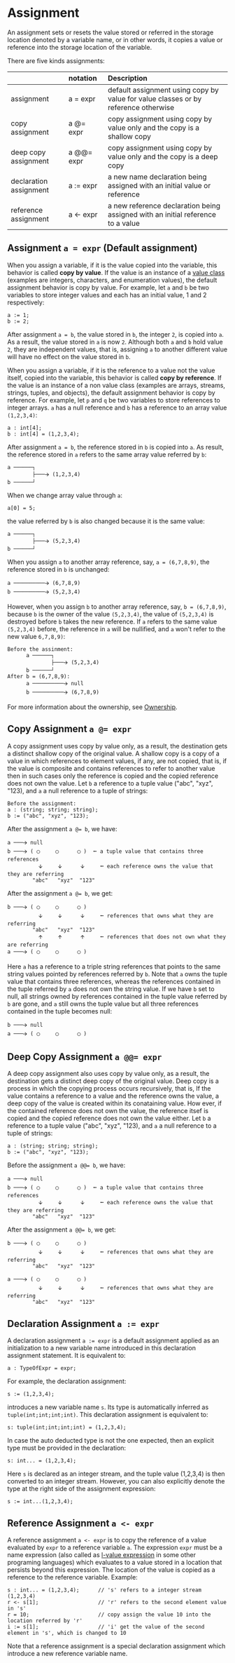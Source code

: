 # Assignment

An assignment sets or resets the value stored or referred in the storage location denoted by a variable name, or in other words, it copies a value or reference into the storage location of the variable.

There are five kinds assignments:

|                        | notation    | Description                                                                        |
|:---------------------- |:----------- |:---------------------------------------------------------------------------------- |
| assignment             | a = expr    | default assignment using copy by value for value classes or by reference otherwise |
| copy assignment        | a @= expr   | copy assignment using copy by value only and the copy is a shallow copy            |
| deep copy assignment   | a @@= expr  | copy assignment using copy by value only and the copy is a deep copy               |
| declaration assignment | a := expr   | a new name declaration being assigned with an initial value or reference           |
| reference assignment   | a <- expr   | a new reference declaration being assigned with an initial reference to a value    |

## Assignment `a = expr` (Default assignment)

When you assign a variable, if it is the value copied into the variable, this behavior is called **copy by value**. If the value is an instance of a [value class](ValueClass.md) (examples are integers, characters, and enumeration values), the default assignment behavior is copy by value. For example, let `a` and `b` be two variables to store integer values and each has an initial value, 1 and 2 respectively:
```altro
a := 1; 
b := 2;
```
After assignment `a = b`, the value stored in `b`, the integer `2`, is copied into `a`. As a result, the value stored in `a` is now `2`. Although both `a` and `b` hold value `2`, they are independent values, that is, assigning `a` to another different value will have no effect on the value stored in `b`.

When you assign a variable, if it is the reference to a value not the value itself, copied into the variable, this behavior is called **copy by reference**. If the value is an instance of a non value class (examples are arrays, streams, strings, tuples, and objects), the default assignment behavior is copy by reference. For example, let `p` and `q` be two variables to store references to integer arrays. `a` has a null reference and `b` has a reference to an array value `(1,2,3,4)`:
```altro
a : int[4]; 
b : int[4] = (1,2,3,4);
```
After assignment `a = b`, the reference stored in `b` is copied into `a`. As result, the reference stored in `a` refers to the same array value referred by `b`:
```
a ──────┐
        ├───🡪 (1,2,3,4)
b ──────┘
```
When we change array value through `a`:
```altro
a[0] = 5;
```
the value referred by `b` is also changed because it is the same value:
```
a ──────┐
        ├───🡪 (5,2,3,4)
b ──────┘
```
When you assign `a` to another array reference, say, `a = (6,7,8,9)`, the reference stored in `b` is unchanged:
```
a ──────────🡪 (6,7,8,9)
b ──────────🡪 (5,2,3,4)
```
However, when you assign `b` to another array reference, say, `b = (6,7,8,9)`, because `b` is the owner of the value `(5,2,3,4)`, the value of `(5,2,3,4)` is destroyed before `b` takes the new reference. If `a` refers to the same value `(5,2,3,4)` before, the reference in `a` will be nullified, and `a` won't refer to the new value 
`6,7,8,9)`:
```
Before the assinment:
      a ──────┐
              ├───🡪 (5,2,3,4)
      b ──────┘
After b = (6,7,8,9):
      a ──────────🡪 null
      b ──────────🡪 (6,7,8,9)
```
For more information about the ownership, see [Ownership](Ownership.md).

## Copy Assignment `a @= expr`

A copy assignment uses copy by value only, as a result, the destination gets a distinct shallow copy of the original value. A shallow copy is a copy of a value in which references to element values, if any, are not copied, that is, if the value is composite and contains references to refer to another value then in such cases only the reference is copied and the copied reference does not own the value. Let `b` a reference to a tuple value ("abc", "xyz", "123), and `a` a null reference to a tuple of strings:
```altro
Before the assignment:
a : (string; string; string);
b := ("abc", "xyz", "123);
```
After the assignment `a @= b`, we have:
```
a ───🡪 null
b ───🡪 ( ◯     ◯      ◯ )  ⭠ a tuple value that contains three references
          🡫     🡫      🡫     ⭠ each reference owns the value that they are referring
        "abc"   "xyz"  "123"
```
After the assignment `a @= b`, we get:
```
b ───🡪 ( ◯     ◯      ◯ )
          🡫     🡫      🡫     ⭠ references that owns what they are referring
        "abc"   "xyz"  "123"
          🡩     🡩      🡩     ⭠ references that does not own what they are referring
a ───🡪 ( ◯     ◯      ◯ )
```
Here `a` has a reference to a triple string references that points to the same string values pointed by references referred by `b`. Note that `a` owns the tuple value that contains three references, whereas the references contained in the tuple referred by `a` does not own the string value. If we have `b` set to null, all strings owned by references contained in the tuple value referred by `b` are gone, and `a` still owns the tuple value  but all three references contained in the tuple becomes null:
```
b ───🡪 null 
a ───🡪 ( ◯     ◯      ◯ )
```

## Deep Copy Assignment `a @@= expr`

A deep copy assignment also uses copy by value only, as a result, the destination gets a distinct deep copy of the original value. Deep copy is a process in which the copying process occurs recursively, that is, If the value contains a reference to a value and the reference owns the value, a deep copy of the value is created within its conataining value. How ever, if the contained reference does not own the value, the reference itsef is copied and the copied reference does not own the value either. Let `b` a reference to a tuple value ("abc", "xyz", "123), and `a` a null reference to a tuple of strings:
```altro
a : (string; string; string);
b := ("abc", "xyz", "123);
```
Before the assignment `a @@= b`, we have:
```
a ───🡪 null
b ───🡪 ( ◯     ◯      ◯ )  ⭠ a tuple value that contains three references
          🡫     🡫      🡫     ⭠ each reference owns the value that they are referring
        "abc"   "xyz"  "123"
```
After the assignment `a @@= b`, we get:
```altro
b ───🡪 ( ◯     ◯      ◯ )
          🡫     🡫      🡫     ⭠ references that owns what they are referring
        "abc"   "xyz"  "123"
        
a ───🡪 ( ◯     ◯      ◯ )
          🡫     🡫      🡫     ⭠ references that owns what they are referring
        "abc"   "xyz"  "123"

```

## Declaration Assignment `a := expr`

A declaration assignment `a := expr` is a default assignment applied as an initialization to a new variable name introduced in this declaration assignment statement. It is equivalent to:
```
a : TypeOfExpr = expr;
```
For example, the declaration assignment:
```altro
s := (1,2,3,4);
```
introduces a new variable name `s`. Its type is automatically inferred as `tuple(int;int;int;int)`. This declaration assignment is equivalent to:
```altro
s: tuple(int;int;int;int) = (1,2,3,4);
```
In case the auto deducted type is not the one expected, then an explicit type must be provided in the declaration:
```altro
s: int... = (1,2,3,4);
```
Here `s` is declared as an integer stream, and the tuple value (1,2,3,4) is then converted to an integer stream. However, you can also explicitly denote the type at the right side of the assignment expression:
```altro
s := int...(1,2,3,4);
```
## Reference Assignment `a <- expr`

A reference assignment `a <- expr` is to copy the reference of a value evaluated by `expr` to a reference variable `a`. The expression `expr` must be a name expression (also called as [l-value expression](https://en.wikipedia.org/wiki/Value_(computer_science)#lrvalue) in some other programing languages) which evaluates to a value stored in a location that persists beyond this expression. The location of the value is copied as a reference to the reference variable. Example:
```altro
s : int... = (1,2,3,4);      // 's' refers to a integer stream (1,2,3,4)
r <- s[1];                   // 'r' refers to the second element value in 's'
r = 10;                      // copy assign the value 10 into the location referred by 'r'
i := s[1];                   // 'i' get the value of the second element in 's', which is changed to 10
```
Note that a reference assignment is a special declaration assignment which introduce a new reference variable name.

